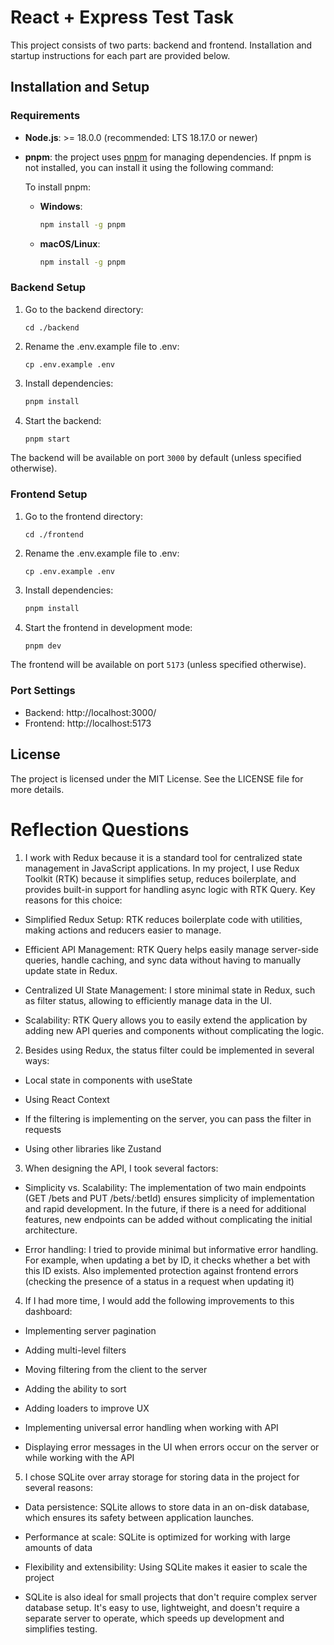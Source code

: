 # React + Express Test Task

This project consists of two parts: backend and frontend. Installation and startup instructions for each part are provided below.

## Installation and Setup

### Requirements

- **Node.js**:  >= 18.0.0 (recommended: LTS 18.17.0 or newer)

- **pnpm**: the project uses [pnpm](https://pnpm.io/) for managing dependencies. If pnpm is not installed, you can install it using the following command:

  To install pnpm:
  - **Windows**:
    ```bash
    npm install -g pnpm
    ```
  - **macOS/Linux**:
    ```bash
    npm install -g pnpm
    ```

### Backend Setup

1. Go to the backend directory:
    ```shell
    cd ./backend
    ```
2. Rename the .env.example file to .env:
    ```shell
    cp .env.example .env
    ```
3. Install dependencies:
    ```bash
    pnpm install
    ```
4. Start the backend:
    ```bash
    pnpm start
    ```

The backend will be available on port `3000` by default (unless specified otherwise).

### Frontend Setup

1. Go to the frontend directory:
    ```shell
    cd ./frontend
    ```
2. Rename the .env.example file to .env:
    ```shell
    cp .env.example .env
    ```
3. Install dependencies:
    ```bash
    pnpm install
    ```
4. Start the frontend in development mode:
    ```bash
    pnpm dev
    ```

The frontend will be available on port `5173` (unless specified otherwise).

### Port Settings

- Backend: http://localhost:3000/
- Frontend: http://localhost:5173

## License

The project is licensed under the MIT License. See the LICENSE file for more details.

# Reflection Questions

1. I work with Redux because it is a standard tool for centralized state management in JavaScript applications. In my project, I use Redux Toolkit (RTK) because it simplifies setup, reduces boilerplate, and provides built-in support for handling async logic with RTK Query. Key reasons for this choice:

- Simplified Redux Setup: RTK reduces boilerplate code with utilities, making actions and reducers easier to manage.
  
- Efficient API Management: RTK Query helps easily manage server-side queries, handle caching, and sync data without having to manually update state in Redux.
  
- Centralized UI State Management: I store minimal state in Redux, such as filter status, allowing to efficiently manage data in the UI.
  
- Scalability: RTK Query allows you to easily extend the application by adding new API queries and components without complicating the logic.

2. Besides using Redux, the status filter could be implemented in several ways:

- Local state in components with useState

- Using React Context

- If the filtering is implementing on the server, you can pass the filter in requests

- Using other libraries like Zustand

3. When designing the API, I took several factors:

- Simplicity vs. Scalability: The implementation of two main endpoints (GET /bets and PUT /bets/:betId) ensures simplicity of implementation and rapid development. In the future, if there is a need for additional features, new endpoints can be added without complicating the initial architecture.

- Error handling: I tried to provide minimal but informative error handling. For example, when updating a bet by ID, it checks whether a bet with this ID exists. Also implemented protection against frontend errors (checking the presence of a status in a request when updating it)

4. If I had more time, I would add the following improvements to this dashboard:

- Implementing server pagination 

- Adding multi-level filters

- Moving filtering from the client to the server

- Adding the ability to sort 

- Adding loaders to improve UX

- Implementing universal error handling when working with API

- Displaying error messages in the UI when errors occur on the server or while working with the API

5. I chose SQLite over array storage for storing data in the project for several reasons:

- Data persistence: SQLite allows to store data in an on-disk database, which ensures its safety between application launches.

- Performance at scale: SQLite is optimized for working with large amounts of data

- Flexibility and extensibility: Using SQLite makes it easier to scale the project

- SQLite is also ideal for small projects that don't require complex server database setup. It's easy to use, lightweight, and doesn't require a separate server to operate, which speeds up development and simplifies testing.


